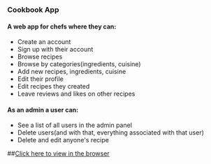 ### Cookbook App
#### A web app for chefs where they can:
 
   - Create an account
   - Sign up with their account
   - Browse recipes
   - Browse by categories(ingredients, cuisine)
   - Add new recipes, ingredients, cuisine
   - Edit their profile
   - Edit recipes they created
   - Leave reviews and likes on other recipes
   
#### As an admin a user can:
   - See a list of all users in the admin panel
   - Delete users(and with that, everything associated with that user)
   - Delete and edit anyone's recipe

##[Click here to view in the browser](https://morning-stream-8268.herokuapp.com/)
